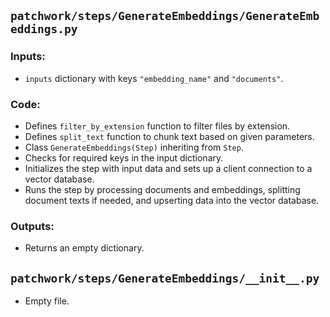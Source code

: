 ## `patchwork/steps/GenerateEmbeddings/GenerateEmbeddings.py`

### Inputs:
- `inputs` dictionary with keys `"embedding_name"` and `"documents"`.

### Code:
- Defines `filter_by_extension` function to filter files by extension.
- Defines `split_text` function to chunk text based on given parameters.
- Class `GenerateEmbeddings(Step)` inheriting from `Step`.
- Checks for required keys in the input dictionary.
- Initializes the step with input data and sets up a client connection to a vector database.
- Runs the step by processing documents and embeddings, splitting document texts if needed, and upserting data into the vector database.

### Outputs:
- Returns an empty dictionary.

## `patchwork/steps/GenerateEmbeddings/__init__.py`

- Empty file.